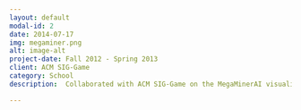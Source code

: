 ```yaml
---
layout: default
modal-id: 2
date: 2014-07-17
img: megaminer.png
alt: image-alt
project-date: Fall 2012 - Spring 2013
client: ACM SIG-Game
category: School
description:  Collaborated with ACM SIG-Game on the MegaMinerAI visualizer for two semesters.

---
```

